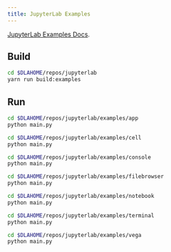 ```yaml
---
title: JupyterLab Examples
---
```


[JupyterLab Examples Docs](https://jupyterlab.readthedocs.io/en/latest/developer/examples.html).

## Build

```bash
cd $DLAHOME/repos/jupyterlab
yarn run build:examples
```

## Run

```bash
cd $DLAHOME/repos/jupyterlab/examples/app
python main.py
```

```bash
cd $DLAHOME/repos/jupyterlab/examples/cell
python main.py
```

```bash
cd $DLAHOME/repos/jupyterlab/examples/console
python main.py
```

```bash
cd $DLAHOME/repos/jupyterlab/examples/filebrowser
python main.py
```

```bash
cd $DLAHOME/repos/jupyterlab/examples/notebook
python main.py
```

```bash
cd $DLAHOME/repos/jupyterlab/examples/terminal
python main.py
```

```bash
cd $DLAHOME/repos/jupyterlab/examples/vega
python main.py
```
